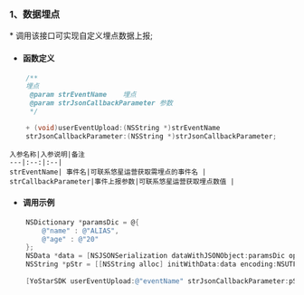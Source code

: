 
### 1、数据埋点
\* 调用该接口可实现自定义埋点数据上报;

- #### 函数定义
```objectivec
    /**
    埋点
     @param strEventName    埋点
     @param strJsonCallbackParameter 参数
     */

    + (void)userEventUpload:(NSString *)strEventName
    strJsonCallbackParameter:(NSString *)strJsonCallbackParameter;
```
    入参名称|入参说明|备注
    ---|:--:|:--|
    strEventName| 事件名|可联系悠星运营获取需埋点的事件名 |
    strCallbackParameter|事件上报参数|可联系悠星运营获取埋点数值 |

- #### 调用示例
```objectivec
    NSDictionary *paramsDic = @{
        @"name" : @"ALIAS",
        @"age" : @"20"
    };
    NSData *data = [NSJSONSerialization dataWithJSONObject:paramsDic options:NSJSONWritingFragmentsAllowed error:nil];
    NSString *pStr = [[NSString alloc] initWithData:data encoding:NSUTF8StringEncoding];
   
    [YoStarSDK userEventUpload:@"eventName" strJsonCallbackParameter:pStr];
```
